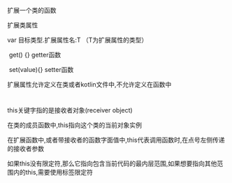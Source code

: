 扩展一个类的函数



扩展类属性

var <T> 目标类型.扩展属性名:T （T为扩展属性的类型）

​	get() {}	getter函数

​	set(value){}  setter函数



扩展属性允许定义在类或者kotlin文件中,不允许定义在函数中

#

this关键字指的是接收者对象(receiver object)

在类的成员函数中,this指向这个类的当前对象实例



在扩展函数中,或者带接收者的函数字面值中,this代表调用函数时,在点号左侧传递的接收者参数

如果this没有限定符,那么它指向包含当前代码的最内层范围,如果想要指向其他范围内的this,需要使用标签限定符

